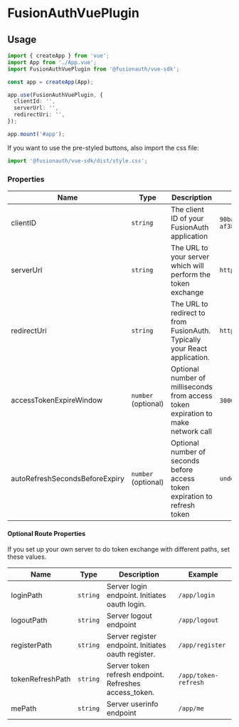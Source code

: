# FusionAuthVuePlugin

## Usage

```typescript
import { createApp } from 'vue';
import App from './App.vue';
import FusionAuthVuePlugin from '@fusionauth/vue-sdk';

const app = createApp(App);

app.use(FusionAuthVuePlugin, {
  clientId: '',
  serverUrl: '',
  redirectUri: '',
});

app.mount('#app');
```

If you want to use the pre-styled buttons, also import the css file:

```typescript
import '@fusionauth/vue-sdk/dist/style.css';
```

### Properties

| Name                           | Type                | Description                                                                       | Example                                |
| ------------------------------ | ------------------- | --------------------------------------------------------------------------------- | -------------------------------------- |
| clientID                       | `string`            | The client ID of your FusionAuth application                                      | `90ba1caf-c0c1-b30a-af38-3ed438df9fc0` |
| serverUrl                      | `string`            | The URL to your server which will perform the token exchange                      | `https://localhost:9000`               |
| redirectUri                    | `string`            | The URL to redirect to from FusionAuth. Typically your React application.         | `https://localhost:3000`               |
| accessTokenExpireWindow        | `number` (optional) | Optional number of milliseconds from access token expiration to make network call | `30000` (default)                      |
| autoRefreshSecondsBeforeExpiry | `number` (optional) | Optional number of seconds before access token expiration to refresh token        | `undefined`                            |

#### Optional Route Properties

If you set up your own server to do token exchange with different paths, set these values.

| Name             | Type     | Description                                            | Example              |
| ---------------- | -------- | ------------------------------------------------------ | -------------------- |
| loginPath        | `string` | Server login endpoint. Initiates oauth login.          | `/app/login`         |
| logoutPath       | `string` | Server logout endpoint                                 | `/app/logout`        |
| registerPath     | `string` | Server register endpoint. Initiates oauth register.    | `/app/register`      |
| tokenRefreshPath | `string` | Server token refresh endpoint. Refreshes access_token. | `/app/token-refresh` |
| mePath           | `string` | Server userinfo endpoint                               | `/app/me`            |
